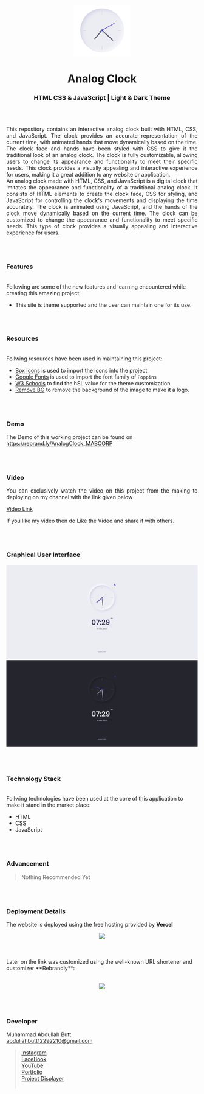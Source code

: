 <p align="center">
  <img src = "logo.png" width="150">
</p>

<h1 align="center">
  Analog Clock
</h1>

<h3 align="center">
  HTML CSS & JavaScript | Light & Dark Theme
</h3>


<br><br>

<p align="justify">
This repository contains an interactive analog clock built with HTML, CSS, and JavaScript. The clock provides an accurate representation of the current time, with animated hands that move dynamically based on the time. The clock face and hands have been styled with CSS to give it the traditional look of an analog clock. The clock is fully customizable, allowing users to change its appearance and functionality to meet their specific needs. This clock provides a visually appealing and interactive experience for users, making it a great addition to any website or application.<br>
An analog clock made with HTML, CSS, and JavaScript is a digital clock that imitates the appearance and functionality of a traditional analog clock. It consists of HTML elements to create the clock face, CSS for styling, and JavaScript for controlling the clock's movements and displaying the time accurately. The clock is animated using JavaScript, and the hands of the clock move dynamically based on the current time. The clock can be customized to change the appearance and functionality to meet specific needs. This type of clock provides a visually appealing and interactive experience for users. <br>
</p>


<br><br>
<!-- ................................................................................................................................. -->


### Features
<br>
Following are some of the new features and learning encountered while creating this amazing project:

- This site is theme supported and the user can maintain one for its use.


<br><br>
<!-- ................................................................................................................................. -->


### Resources
<br>
Follwing resources have been used in maintaining this project:

- [Box Icons](https://boxicons.com/) is used to import the icons into the project
- [Google Fonts](https://fonts.google.com/) is used to import the font family of `Poppins`
- [W3 Schools](https://www.w3schools.com/colors/colors_hsl.asp) to find the hSL value for the theme customization
- [Remove BG](https://www.remove.bg/upload) to remove the background of the image to make it a logo. 


<br><br>
<!-- ................................................................................................................................. -->


### Demo
<p align="justify">
  The Demo of this working project can be found on <br>
  <a href="https://rebrand.ly/AnalogClock_MABCORP">https://rebrand.ly/AnalogClock_MABCORP</a>
</p>


<br><br>
<!-- ................................................................................................................................. -->



### Video
<p align="justify">
You can exclusively watch the video on this project from the making to deploying on my     channel with the link given below<br>

  [Video Link](# ) <br>

  If you like my video then do Like the Video and share it with others.
</p>


<br><br>
<!-- ................................................................................................................................. -->



### Graphical User Interface
![GUI for this Project](demo1.png)
![GUI for this Project](demo2.png)


<br><br>
<!-- ................................................................................................................................. -->




### Technology Stack
<br>
Follwing technologies have been used at the core of this application to make it stand in the market place:

- HTML
- CSS
- JavaScript


<br><br>
<!-- ................................................................................................................................. -->


### Advancement

> Nothing Recommended Yet

<br><br>
<!-- ................................................................................................................................. -->


### Deployment Details

The website is deployed using the free hosting provided by **Vercel**
<p align = "center">
  <img src = "https://branditechture.agency/brand-logos/wp-content/uploads/wpdm-cache/Vercel-900x0.png" width = "300">
</p>
<br><br>
Later on the link was customized using the well-known URL shortener and customizer **Rebrandly**:<br><br>
<p align = "center">
  <img src = "https://www.rebrandly.com/images/URL-Shortener.fileextension.svg" width = "300">
</p>


<br><br>
<!-- ................................................................................................................................. -->


### Developer

Muhammad Abdullah Butt <br>
abdullahbutt12292210@gmail.com <br>
> [Instagram](https://www.instagram.com/abdullah.butt.22/)<br>
> [FaceBook](https://www.facebook.com/profile.php?id=100076291614529)<br>
> [YouTube](https://www.youtube.com/channel/UCnuOFQyMywg-KuoN-lmav1Q)<br>
> [Portfolio](https://rebrand.ly/MuhammadAbdullahButt_MABCORP)<br>
> [Project Displayer]( https://rebrand.ly/ProjectDisplayer_MABCORP)
<br><br>
<!-- ................................................................................................................................. -->







